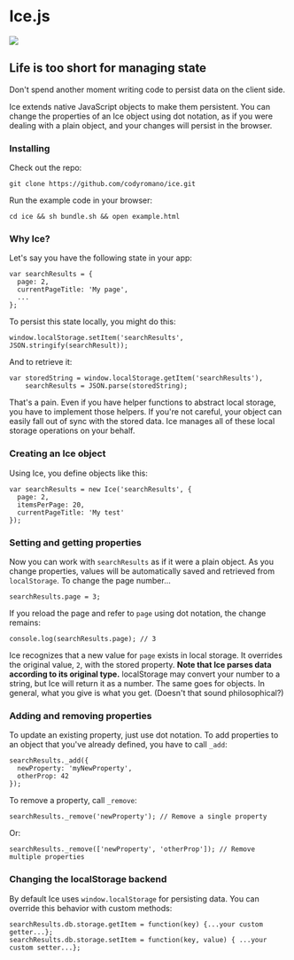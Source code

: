 # Ice.js
![](http://i.imgur.com/08Q84zC.jpg)
## Life is too short for managing state

Don't spend another moment writing code to persist data on the client side.

Ice extends native JavaScript objects to make them persistent. You can change the properties of an Ice object using dot notation, as if you were dealing with a plain object, and your changes will persist in the browser.

### Installing

Check out the repo:
```
git clone https://github.com/codyromano/ice.git
```
Run the example code in your browser: 
```
cd ice && sh bundle.sh && open example.html 
```

### Why Ice?

Let's say you have the following state in your app:
```
var searchResults = {
  page: 2,
  currentPageTitle: 'My page',
  ...
};
```
To persist this state locally, you might do this:
```
window.localStorage.setItem('searchResults', JSON.stringify(searchResult));
```
And to retrieve it: 
```
var storedString = window.localStorage.getItem('searchResults'),
    searchResults = JSON.parse(storedString); 
```
That's a pain. Even if you have helper functions to abstract local storage, you have to implement those helpers. If you're not careful, your object can easily fall out of sync with the stored data. Ice manages all of these local storage operations on your behalf. 

### Creating an Ice object

Using Ice, you define objects like this: 
```
var searchResults = new Ice('searchResults', {
  page: 2,
  itemsPerPage: 20,
  currentPageTitle: 'My test'
}); 
```
### Setting and getting properties
Now you can work with `searchResults` as if it were a plain object. As you change properties, values will be automatically saved and retrieved from `localStorage`. To change the page number... 
```
searchResults.page = 3; 
```
If you reload the page and refer to `page` using dot notation, the change remains:
```
console.log(searchResults.page); // 3
```
Ice recognizes that a new value for `page` exists in local storage. It overrides the original value, `2`, with the stored property. **Note that Ice parses data according to its original type.** localStorage may convert your number to a string, but Ice will return it as a number. The same goes for objects. In general, what you give is what you get. (Doesn't that sound philosophical?)

### Adding and removing properties
To update an existing property, just use dot notation. To add properties to an object that you've already defined, you have to call `_add`: 
```
searchResults._add({
  newProperty: 'myNewProperty', 
  otherProp: 42
}); 
```
To remove a property, call `_remove`: 
```
searchResults._remove('newProperty'); // Remove a single property
```
Or: 
```
searchResults._remove(['newProperty', 'otherProp']); // Remove multiple properties
```
### Changing the localStorage backend
By default Ice uses `window.localStorage` for persisting data. You can override this behavior with custom methods:
```
searchResults.db.storage.getItem = function(key) {...your custom getter...}; 
searchResults.db.storage.setItem = function(key, value) { ...your custom setter...};
```
